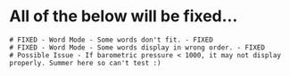 # All of the below will be fixed...

    # FIXED - Word Mode - Some words don't fit. - FIXED
    # FIXED - Word Mode - Some words display in wrong order. - FIXED
    # Possible Issue - If barometric pressure < 1000, it may not display properly. Summer here so can't test :)
